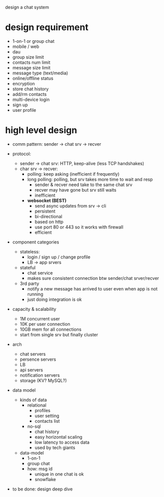 design a chat system
# design requirement
- 1-on-1 or group chat
- mobile / web
- dau
- group size limit
- contacts num limit
- message size limit
- message type (text/media)
- online/offline status
- encryption
- store chat history
- add/rm contacts
- multi-device login
- sign up
- user profile
  
# high level design
- comm pattern: sender -> chat srv -> recver
- protocol: 
  - sender -> chat srv: HTTP, keep-alive (less TCP handshakes)
  - char srv -> recver:
    - polling: keep asking (inefficient if frequently)
    - long polling: polling, but srv takes more time to wait and resp
      - sender & recver need take to the same chat srv
      - recver may have gone but srv still waits
      - inefficient
    - **websocket (BEST)**
      - send async updates from srv -> cli
      - persistent
      - bi-directional
      - based on http
      - use port 80 or 443 so it works with firewall
      - efficient
- component categories
  - stateless: 
    - login / sign up / change profile
    - LB -> app srvers
  - stateful
    - chat service
    - makes sure consistent connection btw sender/chat srver/recver
  - 3rd party
    - notify a new message has arrived to user even when app is not running
    - just doing integration is ok
- capacity & scalability
  - 1M concurrent user
  - 10K per user connection
  - 10GB mem for all connections
  - start from single srv but finally cluster
- arch
  - chat servers
  - persence servers
  - LB
  - api servers
  - notification servers
  - storage (KV? MySQL?)
- data model
  - kinds of data
    - relational
      - profiles
      - user setting
      - contacts list
    - no-sql
      - chat history
      - easy horizontal scaling
      - low latency to access data
      - used by tech giants
  - data-model
    - 1-on-1
    - group chat
    - how: msg id
      - unique in one chat is ok
      - snowflake

- to be done: design deep dive
